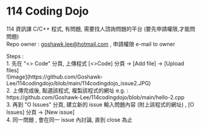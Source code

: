 # 114 Coding Dojo
114 資訊課 C/C++ 程式, 有問題, 需要找人諮詢問題的平台 (要先申請權限,才能問問題)<br/>
Repo owner : goshawk.lee@hotmail.com , 申請權限 e-mail to owner 
<p> Steps : <br/>
1. 先在 "<> Code" 分頁, 上傳程式 [<>Code] 分頁 -> [Add file] -> [Upload files]<br/>
![image](https://github.com/Goshawk-Lee/114codingdojo/blob/main/114codingdojo_issue2.JPG)<br/>
2. 上傳完成後, 點選該程式, 複製該程式的網址 e.g. : https://github.com/Goshawk-Lee/114codingdojo/blob/main/hello-2.cpp <br/>
3. 再到 "O Issues" 分頁,  建立新的 issue 輸入問題內容 (附上該程式的網址) , [O Issues] 分頁 -> [New issue] <br/>
4. 同一問題 , 會在同一 issue 內討論, 直到 close 為止  <br/>
